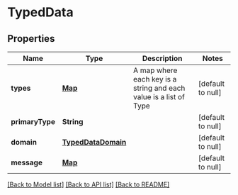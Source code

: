 # TypedData
## Properties

| Name | Type | Description | Notes |
|------------ | ------------- | ------------- | -------------|
| **types** | [**Map**](array.md) | A map where each key is a string and each value is a list of Type | [default to null] |
| **primaryType** | **String** |  | [default to null] |
| **domain** | [**TypedDataDomain**](TypedDataDomain.md) |  | [default to null] |
| **message** | [**Map**](AnyType.md) |  | [default to null] |

[[Back to Model list]](../README.md#documentation-for-models) [[Back to API list]](../README.md#documentation-for-api-endpoints) [[Back to README]](../README.md)


